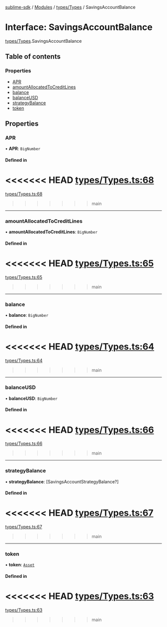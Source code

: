 [sublime-sdk](../README.md) / [Modules](../modules.md) / [types/Types](../modules/types_Types.md) / SavingsAccountBalance

# Interface: SavingsAccountBalance

[types/Types](../modules/types_Types.md).SavingsAccountBalance

## Table of contents

### Properties

- [APR](types_Types.SavingsAccountBalance.md#apr)
- [amountAllocatedToCreditLines](types_Types.SavingsAccountBalance.md#amountallocatedtocreditlines)
- [balance](types_Types.SavingsAccountBalance.md#balance)
- [balanceUSD](types_Types.SavingsAccountBalance.md#balanceusd)
- [strategyBalance](types_Types.SavingsAccountBalance.md#strategybalance)
- [token](types_Types.SavingsAccountBalance.md#token)

## Properties

### APR

• **APR**: `BigNumber`

#### Defined in

<<<<<<< HEAD
[types/Types.ts:68](https://github.com/sublime-finance/sublime-sdk/blob/e03df8a/src/types/Types.ts#L68)
=======
[types/Types.ts:68](https://github.com/sublime-finance/sublime-sdk/blob/7f1ca5d/src/types/Types.ts#L68)
>>>>>>> main

___

### amountAllocatedToCreditLines

• **amountAllocatedToCreditLines**: `BigNumber`

#### Defined in

<<<<<<< HEAD
[types/Types.ts:65](https://github.com/sublime-finance/sublime-sdk/blob/e03df8a/src/types/Types.ts#L65)
=======
[types/Types.ts:65](https://github.com/sublime-finance/sublime-sdk/blob/7f1ca5d/src/types/Types.ts#L65)
>>>>>>> main

___

### balance

• **balance**: `BigNumber`

#### Defined in

<<<<<<< HEAD
[types/Types.ts:64](https://github.com/sublime-finance/sublime-sdk/blob/e03df8a/src/types/Types.ts#L64)
=======
[types/Types.ts:64](https://github.com/sublime-finance/sublime-sdk/blob/7f1ca5d/src/types/Types.ts#L64)
>>>>>>> main

___

### balanceUSD

• **balanceUSD**: `BigNumber`

#### Defined in

<<<<<<< HEAD
[types/Types.ts:66](https://github.com/sublime-finance/sublime-sdk/blob/e03df8a/src/types/Types.ts#L66)
=======
[types/Types.ts:66](https://github.com/sublime-finance/sublime-sdk/blob/7f1ca5d/src/types/Types.ts#L66)
>>>>>>> main

___

### strategyBalance

• **strategyBalance**: [SavingsAccountStrategyBalance?]

#### Defined in

<<<<<<< HEAD
[types/Types.ts:67](https://github.com/sublime-finance/sublime-sdk/blob/e03df8a/src/types/Types.ts#L67)
=======
[types/Types.ts:67](https://github.com/sublime-finance/sublime-sdk/blob/7f1ca5d/src/types/Types.ts#L67)
>>>>>>> main

___

### token

• **token**: [`Asset`](types_Types.Asset.md)

#### Defined in

<<<<<<< HEAD
[types/Types.ts:63](https://github.com/sublime-finance/sublime-sdk/blob/e03df8a/src/types/Types.ts#L63)
=======
[types/Types.ts:63](https://github.com/sublime-finance/sublime-sdk/blob/7f1ca5d/src/types/Types.ts#L63)
>>>>>>> main
